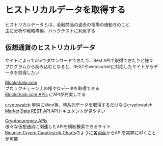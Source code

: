 # ヒストリカルデータを取得する
ヒストリカルデータとは、金融商品の過去の相場の値動きのこと<br>
主に分析や戦略構築、バックテストに利用する<br>

## 仮想通貨のヒストリカルデータ
サイトによってcsvでダウンロードできたり、Rest APIで取得できたりと様々<br>
プログラムから読み込むとなると、RESTやwebsocketに対応したサイトからデータを取得したい

[Blockchain.com](https://www.blockchain.com/)<br>
ブロックチェーン上の様々なデータを取得できる<br>
[Blockchain.com APIs](https://www.blockchain.com/explorer/api) にAPIが充実してる

[cryptowatch](https://cryptowat.ch/ja-jp)<be>
単純にkline等、時系列データを取得するだけならcryptowatch<br>
[Market Data REST API](https://docs.cryptowat.ch/rest-api) APIドキュメントが見やすい<br>

[Cryptocurrency APIs](https://cryptocointracker.com/crypto-apis)<br>
様々な仮想通貨に関連したAPIを横断検索できるサイト<br>
[Binance Crypto Candlestick Charts](https://cryptocointracker.com/api/binance-klines)のように各画面からAPIを実際に叩くことが可能<br>
